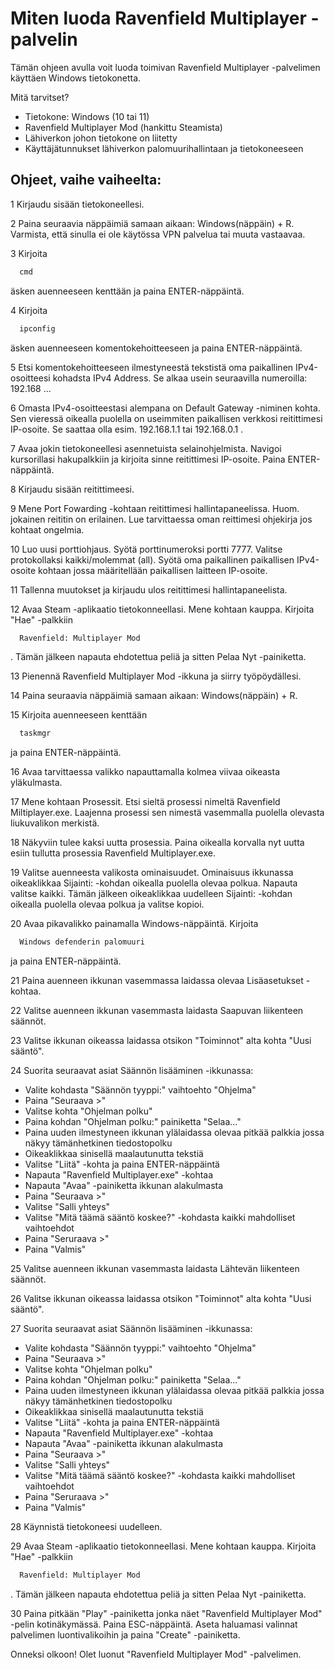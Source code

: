 
# Miten luoda Ravenfield Multiplayer -palvelin

Tämän ohjeen avulla voit luoda toimivan Ravenfield Multiplayer -palvelimen käyttäen Windows tietokonetta.

Mitä tarvitset?

- Tietokone: Windows (10 tai 11)
- Ravenfield Multiplayer Mod (hankittu Steamista)
- Lähiverkon johon tietokone on liitetty
- Käyttäjätunnukset lähiverkon palomuurihallintaan ja tietokoneeseen
## Ohjeet, vaihe vaiheelta:

1 Kirjaudu sisään tietokoneellesi.

2 Paina seuraavia näppäimiä samaan aikaan: Windows(näppäin) + R. Varmista, että sinulla ei ole käytössa VPN palvelua tai muuta vastaavaa.

3 Kirjoita
```bash
  cmd
```
äsken auenneeseen kenttään ja paina ENTER-näppäintä.

4 Kirjoita
```bash
  ipconfig
```
äsken auenneeseen komentokehoitteeseen ja paina ENTER-näppäintä.

5 Etsi komentokehoitteeseen ilmestyneestä tekstistä oma paikallinen IPv4-osoitteesi kohadsta IPv4 Address. Se alkaa usein seuraavilla numeroilla: 192.168 ...

6 Omasta IPv4-osoitteestasi alempana on Default Gateway -niminen kohta. Sen vieressä oikealla puolella on useimmiten paikallisen verkkosi reitittimesi IP-osoite. Se saattaa olla esim. 192.168.1.1 tai 192.168.0.1 .

7 Avaa jokin tietokoneellesi asennetuista selainohjelmista. Navigoi kursorillasi hakupalkkiin ja kirjoita sinne reitittimesi IP-osoite. Paina ENTER-näppäintä.

8 Kirjaudu sisään reitittimeesi.

9 Mene Port Fowarding -kohtaan reitittimesi hallintapaneelissa. Huom. jokainen reititin on erilainen. Lue tarvittaessa oman reittimesi ohjekirja jos kohtaat ongelmia.

10 Luo uusi porttiohjaus. Syötä porttinumeroksi portti 7777. Valitse protokollaksi kaikki/molemmat (all). Syötä oma paikallinen paikallisen IPv4-osoite kohtaan jossa määritellään paikallisen laitteen IP-osoite.

11 Tallenna muutokset ja kirjaudu ulos reitittimesi hallintapaneelista.

12 Avaa Steam -aplikaatio tietokonneellasi. Mene kohtaan kauppa. Kirjoita "Hae" -palkkiin

```bash
  Ravenfield: Multiplayer Mod
```
. Tämän jälkeen napauta ehdotettua peliä ja sitten Pelaa Nyt -painiketta.

13 Pienennä Ravenfield Multiplayer Mod -ikkuna ja siirry työpöydällesi.

14 Paina seuraavia näppäimiä samaan aikaan: Windows(näppäin) + R. 

15 Kirjoita auenneeseen kenttään
```bash
  taskmgr
```
ja paina ENTER-näppäintä.

16 Avaa tarvittaessa valikko napauttamalla kolmea viivaa oikeasta yläkulmasta.

17 Mene kohtaan Prosessit. Etsi sieltä prosessi nimeltä Ravenfield Miltiplayer.exe. Laajenna prosessi sen nimestä vasemmalla puolella olevasta liukuvalikon merkistä.

18 Näkyviin tulee kaksi uutta prosessia. Paina oikealla korvalla nyt uutta esiin tullutta prosessia Ravenfield Multiplayer.exe.

19 Valitse auenneesta valikosta ominaisuudet. Ominaisuus ikkunassa oikeaklikkaa Sijainti: -kohdan oikealla puolella olevaa polkua. Napauta valitse kaikki. Tämän jälkeen oikeaklikkaa uudelleen Sijainti: -kohdan oikealla puolella olevaa polkua ja valitse kopioi.

20 Avaa pikavalikko painamalla Windows-näppäintä. Kirjoita

```bash
  Windows defenderin palomuuri
```
ja paina ENTER-näppäintä.

21 Paina auenneen ikkunan vasemmassa laidassa olevaa Lisäasetukset -kohtaa.

22 Valitse auenneen ikkunan vasemmasta laidasta Saapuvan liikenteen säännöt. 

23 Valitse ikkunan oikeassa laidassa otsikon "Toiminnot" alta kohta "Uusi sääntö".

24 Suorita seuraavat asiat Säännön lisääminen -ikkunassa:

- Valite kohdasta "Säännön tyyppi:" vaihtoehto "Ohjelma"
- Paina "Seuraava >"
- Valitse kohta "Ohjelman polku"
- Paina kohdan "Ohjelman polku:" painiketta "Selaa..."
- Paina uuden ilmestyneen ikkunan ylälaidassa olevaa pitkää palkkia jossa näkyy tämänhetkinen tiedostopolku
- Oikeaklikkaa sinisellä maalautunutta tekstiä
- Valitse "Liitä" -kohta ja paina ENTER-näppäintä
- Napauta "Ravenfield Multiplayer.exe" -kohtaa
- Napauta "Avaa" -painiketta ikkunan alakulmasta
- Paina "Seuraava >"
- Valitse "Salli yhteys"
- Valitse "Mitä täämä sääntö koskee?" -kohdasta kaikki mahdolliset vaihtoehdot
- Paina "Seruraava >"
- Paina "Valmis"

25 Valitse auenneen ikkunan vasemmasta laidasta Lähtevän liikenteen säännöt.

26 Valitse ikkunan oikeassa laidassa otsikon "Toiminnot" alta kohta "Uusi sääntö".

27 Suorita seuraavat asiat Säännön lisääminen -ikkunassa:

- Valite kohdasta "Säännön tyyppi:" vaihtoehto "Ohjelma"
- Paina "Seuraava >"
- Valitse kohta "Ohjelman polku"
- Paina kohdan "Ohjelman polku:" painiketta "Selaa..."
- Paina uuden ilmestyneen ikkunan ylälaidassa olevaa pitkää palkkia jossa näkyy tämänhetkinen tiedostopolku
- Oikeaklikkaa sinisellä maalautunutta tekstiä
- Valitse "Liitä" -kohta ja paina ENTER-näppäintä
- Napauta "Ravenfield Multiplayer.exe" -kohtaa
- Napauta "Avaa" -painiketta ikkunan alakulmasta
- Paina "Seuraava >"
- Valitse "Salli yhteys"
- Valitse "Mitä täämä sääntö koskee?" -kohdasta kaikki mahdolliset vaihtoehdot
- Paina "Seruraava >"
- Paina "Valmis"

28 Käynnistä tietokoneesi uudelleen.

29 Avaa Steam -aplikaatio tietokonneellasi. Mene kohtaan kauppa. Kirjoita "Hae" -palkkiin

```bash
  Ravenfield: Multiplayer Mod
```
. Tämän jälkeen napauta ehdotettua peliä ja sitten Pelaa Nyt -painiketta.

30 Paina pitkään "Play" -painiketta jonka näet "Ravenfield Multiplayer Mod" -pelin kotinäkymässä. Paina ESC-näppäintä. Aseta haluamasi valinnat palvelimen luontivalikoihin ja paina "Create" -painiketta.

Onneksi olkoon! Olet luonut "Ravenfield Multiplayer Mod" -palvelimen.
